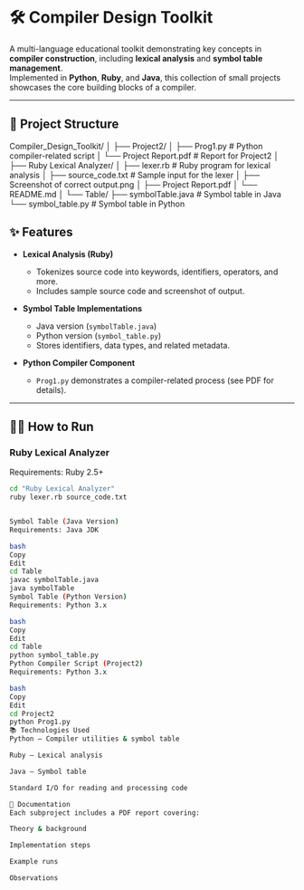 # 🛠 Compiler Design Toolkit

A multi-language educational toolkit demonstrating key concepts in **compiler construction**, including **lexical analysis** and **symbol table management**.  
Implemented in **Python**, **Ruby**, and **Java**, this collection of small projects showcases the core building blocks of a compiler.

---

## 📂 Project Structure
Compiler_Design_Toolkit/
│
├── Project2/
│ ├── Prog1.py # Python compiler-related script
│ └── Project Report.pdf # Report for Project2
│
├── Ruby Lexical Analyzer/
│ ├── lexer.rb # Ruby program for lexical analysis
│ ├── source_code.txt # Sample input for the lexer
│ ├── Screenshot of correct output.png
│ ├── Project Report.pdf
│ └── README.md
│
└── Table/
├── symbolTable.java # Symbol table in Java
└── symbol_table.py # Symbol table in Python

## ✨ Features

- **Lexical Analysis (Ruby)**  
  - Tokenizes source code into keywords, identifiers, operators, and more.  
  - Includes sample source code and screenshot of output.

- **Symbol Table Implementations**  
  - Java version (`symbolTable.java`)  
  - Python version (`symbol_table.py`)  
  - Stores identifiers, data types, and related metadata.

- **Python Compiler Component**  
  - `Prog1.py` demonstrates a compiler-related process (see PDF for details).

---

## 🧑‍💻 How to Run

### **Ruby Lexical Analyzer**
Requirements: Ruby 2.5+  
```bash
cd "Ruby Lexical Analyzer"
ruby lexer.rb source_code.txt


Symbol Table (Java Version)
Requirements: Java JDK

bash
Copy
Edit
cd Table
javac symbolTable.java
java symbolTable
Symbol Table (Python Version)
Requirements: Python 3.x

bash
Copy
Edit
cd Table
python symbol_table.py
Python Compiler Script (Project2)
Requirements: Python 3.x

bash
Copy
Edit
cd Project2
python Prog1.py
📚 Technologies Used
Python – Compiler utilities & symbol table

Ruby – Lexical analysis

Java – Symbol table

Standard I/O for reading and processing code

📄 Documentation
Each subproject includes a PDF report covering:

Theory & background

Implementation steps

Example runs

Observations
